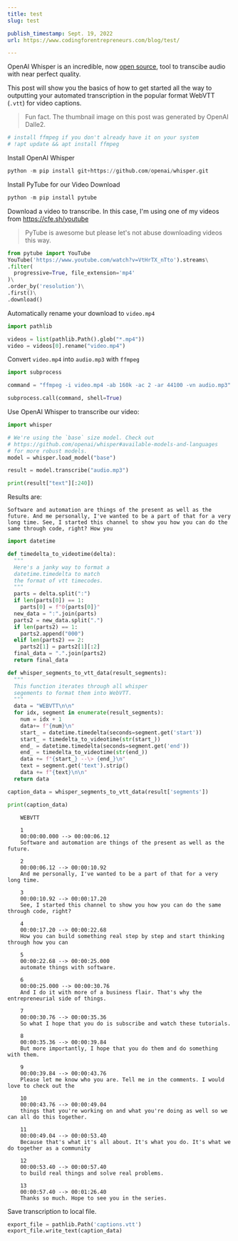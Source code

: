 ```yaml
---
title: test
slug: test

publish_timestamp: Sept. 19, 2022
url: https://www.codingforentrepreneurs.com/blog/test/

---
```


OpenAI Whisper is an incredible, now [open source](https://github.com/openai/whisper), tool to transcibe audio with near perfect quality. 

This post will show you the basics of how to get started all the way to outputting your automated transcription in the popular format WebVTT (`.vtt`) for video captions.

> Fun fact. The thumbnail image on this post was generated by OpenAI Dalle2.


```python
# install ffmpeg if you don't already have it on your system
# !apt update && apt install ffmpeg
```


Install OpenAI Whisper
```python
python -m pip install git+https://github.com/openai/whisper.git 
```

Install PyTube for our Video Download
```python
python -m pip install pytube
```

Download a video to transcribe. In this case, I'm using one of my videos from https://cfe.sh/youtube

> PyTube is awesome but please let's not abuse downloading videos this way.


```python
from pytube import YouTube
YouTube('https://www.youtube.com/watch?v=VtHrTX_nTto').streams\
.filter(
  progressive=True, file_extension='mp4'
)\
.order_by('resolution')\
.first()\
.download()
```

Automatically rename your download to `video.mp4`
```python
import pathlib

videos = list(pathlib.Path().glob("*.mp4"))
video = videos[0].rename("video.mp4")
```

Convert `video.mp4` into `audio.mp3` with `ffmpeg`
```python
import subprocess

command = "ffmpeg -i video.mp4 -ab 160k -ac 2 -ar 44100 -vn audio.mp3"

subprocess.call(command, shell=True)
```

Use OpenAI Whisper to transcribe our video:
```python
import whisper

# We're using the `base` size model. Check out 
# https://github.com/openai/whisper#available-models-and-languages
# for more robust models.
model = whisper.load_model("base") 

result = model.transcribe("audio.mp3")

print(result["text"][:240])
```

Results are:

```text
Software and automation are things of the present as well as the future. And me personally, I've wanted to be a part of that for a very long time. See, I started this channel to show you how you can do the same through code, right? How you
```



```python
import datetime

def timedelta_to_videotime(delta):
  """
  Here's a janky way to format a 
  datetime.timedelta to match 
  the format of vtt timecodes. 
  """
  parts = delta.split(":")
  if len(parts[0]) == 1:
    parts[0] = f"0{parts[0]}"
  new_data = ":".join(parts)
  parts2 = new_data.split(".")
  if len(parts2) == 1:
    parts2.append("000")
  elif len(parts2) == 2:
    parts2[1] = parts2[1][:2]
  final_data = ".".join(parts2)
  return final_data
```


```python
def whisper_segments_to_vtt_data(result_segments):
  """
  This function iterates through all whisper
  segements to format them into WebVTT.
  """
  data = "WEBVTT\n\n"
  for idx, segment in enumerate(result_segments):
    num = idx + 1
    data+= f"{num}\n"
    start_ = datetime.timedelta(seconds=segment.get('start'))
    start_ = timedelta_to_videotime(str(start_))
    end_ = datetime.timedelta(seconds=segment.get('end'))
    end_ = timedelta_to_videotime(str(end_))
    data += f"{start_} --\> {end_}\n"
    text = segment.get('text').strip()
    data += f"{text}\n\n"
  return data
```


```python
caption_data = whisper_segments_to_vtt_data(result['segments'])
```

```python
print(caption_data)
```
```text
    WEBVTT
    
    1
    00:00:00.000 --> 00:00:06.12
    Software and automation are things of the present as well as the future.
    
    2
    00:00:06.12 --> 00:00:10.92
    And me personally, I've wanted to be a part of that for a very long time.
    
    3
    00:00:10.92 --> 00:00:17.20
    See, I started this channel to show you how you can do the same through code, right?
    
    4
    00:00:17.20 --> 00:00:22.68
    How you can build something real step by step and start thinking through how you can
    
    5
    00:00:22.68 --> 00:00:25.000
    automate things with software.
    
    6
    00:00:25.000 --> 00:00:30.76
    And I do it with more of a business flair. That's why the entrepreneurial side of things.
    
    7
    00:00:30.76 --> 00:00:35.36
    So what I hope that you do is subscribe and watch these tutorials.
    
    8
    00:00:35.36 --> 00:00:39.84
    But more importantly, I hope that you do them and do something with them.
    
    9
    00:00:39.84 --> 00:00:43.76
    Please let me know who you are. Tell me in the comments. I would love to check out the
    
    10
    00:00:43.76 --> 00:00:49.04
    things that you're working on and what you're doing as well so we can all do this together.
    
    11
    00:00:49.04 --> 00:00:53.40
    Because that's what it's all about. It's what you do. It's what we do together as a community
    
    12
    00:00:53.40 --> 00:00:57.40
    to build real things and solve real problems.
    
    13
    00:00:57.40 --> 00:01:26.40
    Thanks so much. Hope to see you in the series.
```
    
    


Save transcription to local file.
```python
export_file = pathlib.Path('captions.vtt')
export_file.write_text(caption_data)
```
